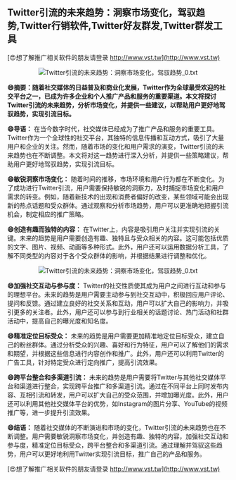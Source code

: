 ## **Twitter引流的未来趋势：洞察市场变化，驾驭趋势,Twitter行销软件,Twitter好友群发,Twitter群发工具**

[😍想了解推广相关软件的朋友请登录 http://www.vst.tw](http://www.vst.tw)

 <center><img src="https://vst.tw/MP4/tuiguang/png/6.png" alt="Twitter引流的未来趋势：洞察市场变化，驾驭趋势_0.txt"></center>

**😄摘要：随着社交媒体的日益普及和商业化发展，Twitter作为全球最受欢迎的社交平台之一，已成为许多企业和个人推广产品和服务的重要渠道。本文将探讨Twitter引流的未来趋势，分析市场变化，并提供一些建议，以帮助用户更好地驾驭趋势，实现引流目标。**

**😄导语：**
在当今数字时代，社交媒体已经成为了推广产品和服务的重要工具。Twitter作为一个全球性的社交平台，其独特的信息传播和互动方式，吸引了大量用户和企业的关注。然而，随着市场的变化和用户需求的演变，Twitter引流的未来趋势也在不断调整。本文将对这一趋势进行深入分析，并提供一些策略建议，帮助用户更好地驾驭趋势，实现引流目标。

**😄敏锐洞察市场变化：**
随着时间的推移，市场环境和用户行为都在不断变化。为了成功进行Twitter引流，用户需要保持敏锐的洞察力，及时捕捉市场变化和用户需求的转变。例如，随着新技术的出现和消费者偏好的改变，某些领域可能会出现新的热点话题和受众群体。通过观察和分析市场趋势，用户可以更准确地把握引流机会，制定相应的推广策略。

**😄创造有趣而独特的内容：**
在Twitter上，内容是吸引用户关注并实现引流的关键。未来的趋势是用户需要创造有趣、独特且与受众相关的内容。这可能包括优质的文字、图片、视频、动画等多种形式。此外，用户还可以运用数据分析工具，了解不同类型的内容对于各个受众群体的影响，并根据结果进行调整和优化。

 <center><img src="https://vst.tw/MP4/tuiguang/png/8.png" alt="Twitter引流的未来趋势：洞察市场变化，驾驭趋势_0.txt"></center>

**😄加强社交互动与参与度：**
Twitter的社交性质使其成为用户之间进行互动和参与的理想平台。未来的趋势是用户需要主动参与到社交互动中，积极回应用户评论、提问和反馈。通过建立良好的社交关系和互动，用户可以扩大自己的影响力，并吸引更多的关注者。此外，用户还可以参与到行业相关的话题讨论、热门活动和社群活动中，提高自己的曝光度和知名度。

**😄精准定位目标受众：**
未来的趋势是用户需要更加精准地定位目标受众，建立自己的粉丝群体。通过分析受众的兴趣、喜好和行为特征，用户可以了解他们的需求和期望，并根据这些信息进行内容创作和推广。此外，用户还可以利用Twitter的广告工具，针对特定受众进行定向推广，提高引流效果。

**😄跨平台整合和多渠道引流：**
未来的趋势是用户需要将Twitter与其他社交媒体平台和渠道进行整合，实现跨平台推广和多渠道引流。通过在不同平台上同时发布内容、互相引流和转发，用户可以扩大自己的受众范围，并增加曝光度。此外，用户还可以利用其他社交媒体平台的优势，如Instagram的图片分享、YouTube的视频推广等，进一步提升引流效果。

**😄结语：**
随着社交媒体的不断演进和市场的变化，Twitter引流的未来趋势也在不断调整。用户需要敏锐洞察市场变化，并创造有趣、独特的内容，加强社交互动和参与度，精准定位目标受众，跨平台整合和多渠道引流。通过理解并驾驭这些趋势，用户可以更好地利用Twitter实现引流目标，推广自己的产品和服务。

[😍想了解推广相关软件的朋友请登录 http://www.vst.tw](http://www.vst.tw)



